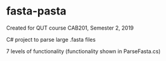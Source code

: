 # fasta-pasta

Created for QUT course CAB201, Semester 2, 2019

C# project to parse large .fasta files

7 levels of functionality (functionality shown in ParseFasta.cs)
